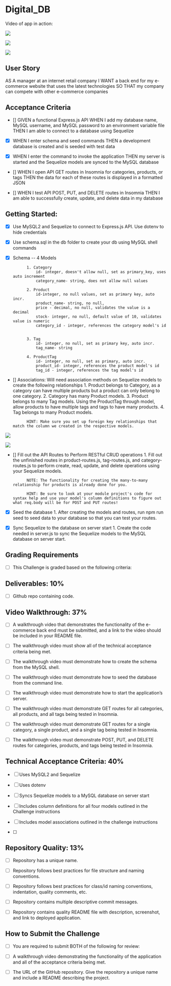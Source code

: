 # Digital_DB



Video of app in action:

![](13-orm-homework-demo-01.gif)

![](13-orm-homework-demo-02.gif)

![](13-orm-homework-demo-03.gif)


## User Story
AS A manager at an internet retail company
I WANT a back end for my e-commerce website that uses the latest technologies
SO THAT my company can compete with other e-commerce companies



## Acceptance Criteria

- [] GIVEN a functional Express.js API
WHEN I add my database name, MySQL username, and MySQL password to an environment variable file
THEN I am able to connect to a database using Sequelize

- [x] WHEN I enter schema and seed commands
THEN a development database is created and is seeded with test data

- [x] WHEN I enter the command to invoke the application
THEN my server is started and the Sequelize models are synced to the MySQL database

- [] WHEN I open API GET routes in Insomnia for categories, products, or tags
THEN the data for each of these routes is displayed in a formatted JSON

- [] WHEN I test API POST, PUT, and DELETE routes in Insomnia
THEN I am able to successfully create, update, and delete data in my database



## Getting Started:


- [x] Use MySQL2 and Sequelize to connect to Express.js API.  Use dotenv to hide credentials

- [x] Use schema.sql in the db folder to create your db using MySQL shell commands


- [x] Schema -- 4 Models

            1. Category
                id- integer, doesn't allow null, set as primary_key, uses auto increment
                category_name- string, does not allow null values

            2. Product 
                id-integer, no null values, set as primary key, auto incr.
                product_name- string, no null, 
                price - decimal, no null, validates the value is a decimal
                stock- integer, no null, default value of 10, validates value is numeric
                category_id - integer, references the category model's id


            3. Tag
                id- integer, no null, set as primary key, auto incr.
                tag_name- string

            4. ProductTag
                id- integer, no null, set as primary, auto incr. 
                product_id- integer, references the product model's id
                tag_id - integer, references the tag model's id
            

- [] Associations:  Will need association methods on Sequelize models to create the following relationships
            1. Product belongs to Category, as a category can have multiple products but a product can only belong to one category.
            2. Category has many Product models.
            3. Product belongs to many Tag models. Using the ProductTag through model, allow products to have multiple tags and tags to have many products.
            4. Tag belongs to many Product models.

            HINT: Make sure you set up foreign key relationships that match the column we created in the respective models.


![](tables1.PNG)

![](tables2.PNG)


- [] Fill out the API Routes to Perform RESTful CRUD operations
            1. Fill out the unfinished routes in product-routes.js, tag-routes.js, and category-routes.js to perform create, read, update, and delete operations using your Sequelize models.

            NOTE: The functionality for creating the many-to-many relationship for products is already done for you.

            HINT: Be sure to look at your module project's code for syntax help and use your model's column definitions to figure out what req.body will be for POST and PUT routes!

- [x] Seed the database
            1. After creating the models and routes, run npm run seed to seed data to your database so that you can test your routes.

- [x] Sync Sequelize to the database on server start
            1. Create the code needed in server.js to sync the Sequelize models to the MySQL database on server start.




## Grading Requirements

- [ ] This Challenge is graded based on the following criteria:

## Deliverables: 10%
- [ ]   Github repo containing code.


## Video Walkthrough: 37%
















- [ ] A walkthrough video that demonstrates the functionality of the e-commerce back end must be submitted, and a link to the video should be included in your README file.

- [ ] The walkthrough video must show all of the technical acceptance criteria being met.

- [ ] The walkthrough video must demonstrate how to create the schema from the MySQL shell.

- [ ] The walkthrough video must demonstrate how to seed the database from the command line.

- [ ] The walkthrough video must demonstrate how to start the application’s server.

- [ ] The walkthrough video must demonstrate GET routes for all categories, all products, and all tags being tested in Insomnia.

- [ ] The walkthrough video must demonstrate GET routes for a single category, a single product, and a single tag being tested in Insomnia.

- [ ] The walkthrough video must demonstrate POST, PUT, and DELETE routes for categories, products, and tags being tested in Insomnia.


## Technical Acceptance Criteria: 40%
- [ ] Uses MySQL2 and Sequelize

- [ ] Uses dotenv

- [ ] Syncs Sequelize models to a MySQL database on server start

- [ ] Includes column definitions for all four models outlined in the Challenge instructions

- [ ] Includes model associations outlined in the challenge instructions

- [ ] 



## Repository Quality: 13%
- [ ] Repository has a unique name.

- [ ] Repository follows best practices for file structure and naming conventions.

- [ ] Repository follows best practices for class/id naming conventions, indentation, quality comments, etc.

- [ ] Repository contains multiple descriptive commit messages.

- [ ] Repository contains quality README file with description, screenshot, and link to deployed application.




## How to Submit the Challenge
- [ ] You are required to submit BOTH of the following for review:

- [ ] A walkthrough video demonstrating the functionality of the application and all of the acceptance criteria being met.

- [ ] The URL of the GitHub repository. Give the repository a unique name and include a README describing the project.